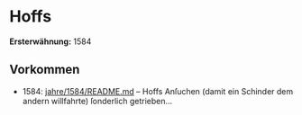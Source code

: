 # Hoffs

**Ersterwähnung:** 1584

## Vorkommen
- 1584: [jahre/1584/README.md](../jahre/1584/README.md) – Hoffs Anſuchen (damit ein Schinder dem
andern willfahrte) ſonderlich getrieben...
